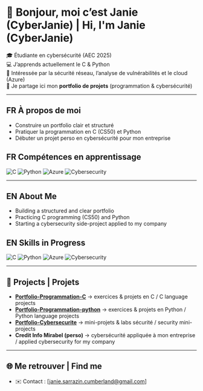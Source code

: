 # 👋 Bonjour, moi c’est Janie (CyberJanie) | Hi, I'm Janie (CyberJanie)

🎓 Étudiante en cybersécurité (AEC 2025)  
💻 J’apprends actuellement le C & Python  
🔐 Intéressée par la sécurité réseau, l’analyse de vulnérabilités et le cloud (Azure)  
📂 Je partage ici mon **portfolio de projets** (programmation & cybersécurité)  

---

## FR À propos de moi
- Construire un portfolio clair et structuré  
- Pratiquer la programmation en C (CS50) et Python  
- Débuter un projet perso en cybersécurité pour mon entreprise  

## FR Compétences en apprentissage
![C](https://img.shields.io/badge/Code-C-blue?logo=c)
![Python](https://img.shields.io/badge/Code-Python-yellow?logo=python)
![Azure](https://img.shields.io/badge/Cloud-Azure-blue?logo=microsoftazure)
![Cybersecurity](https://img.shields.io/badge/Focus-Cybersecurity-green?logo=hackthebox)

---

## EN About Me
- Building a structured and clear portfolio  
- Practicing C programming (CS50) and Python  
- Starting a cybersecurity side-project applied to my company  

## EN Skills in Progress
![C](https://img.shields.io/badge/Code-C-blue?logo=c)
![Python](https://img.shields.io/badge/Code-Python-yellow?logo=python)
![Azure](https://img.shields.io/badge/Cloud-Azure-blue?logo=microsoftazure)
![Cybersecurity](https://img.shields.io/badge/Focus-Cybersecurity-green?logo=hackthebox)

---

## 📌 Projects | Projets
- **[Portfolio-Programmation-C](https://github.com/Cyberjanie/Programmation-c)** → exercices & projets en C / C language projects
- **[Portfolio-Programmation-python](https://github.com/Cyberjanie/Programmation-python)** → exercices & projets en Python / Python language projects
- **[Portfolio-Cybersecurite](https://github.com/tonpseudo/Portfolio-Cybersecurite)** → mini-projets & labs sécurité / security mini-projects  
- **Credit Info Mirabel (perso)** → cybersécurité appliquée à mon entreprise / applied cybersecurity for my company  

---

## 🌐 Me retrouver | Find me
- ✉️ Contact : [janie.sarrazin.cumberland@gmail.com]
